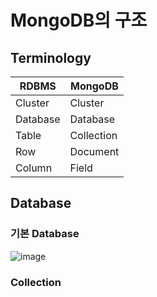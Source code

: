 # MongoDB의 구조

## Terminology

|RDBMS|MongoDB|
|---|---|
|Cluster|Cluster|
|Database|Database|
|Table|Collection|
|Row|Document|
|Column|Field|

## Database

### 기본 Database

![image](https://user-images.githubusercontent.com/113662725/233267191-17034cde-223f-4d2f-a959-ea22724e842e.png)

### Collection
